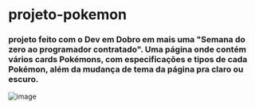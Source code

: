 # projeto-pokemon
### projeto feito com o Dev em Dobro em mais uma "Semana do zero ao programador contratado". Uma página onde contém vários cards Pokémons, com especificações e tipos de cada Pokémon, além da mudança de tema da página pra claro ou escuro.

![image](https://github.com/joao-abrantes-dev/projeto-pokemon/assets/69269600/5bb60a21-224a-4e73-8567-e98846556e1f)

